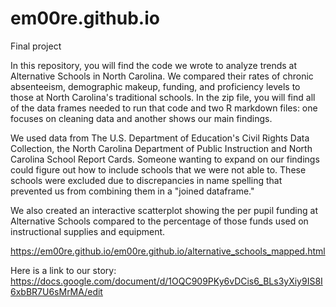 # em00re.github.io
Final project


In this repository, you will find the code we wrote to analyze trends at Alternative Schools in North Carolina. We compared their rates of chronic absenteeism, demographic makeup, funding, and proficiency levels to those at North Carolina's traditional schools. In the zip file, you will find all of the data frames needed to run that code and two R markdown files: one focuses on cleaning data and another shows our main findings. 


We used data from The U.S. Department of Education's Civil Rights Data Collection, the North Carolina Department of Public Instruction and North Carolina School Report Cards. Someone wanting to expand on our findings could figure out how to include schools that we were not able to. These schools were excluded due to discrepancies in name spelling that prevented us from combining them in a "joined dataframe." 

We also created an interactive scatterplot showing the per pupil funding at Alternative Schools compared to the percentage of those funds used on instructional supplies and equipment. 

https://em00re.github.io/em00re.github.io/alternative_schools_mapped.html


Here is a link to our story:
https://docs.google.com/document/d/1OQC909PKy6vDCis6_BLs3yXiy9IS8I6xbBR7U6sMrMA/edit
